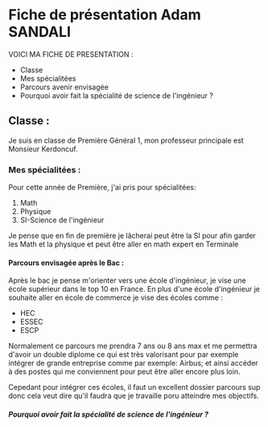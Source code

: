 # Fiche de présentation Adam SANDALI
VOICI MA FICHE DE PRESENTATION :
- Classe
- Mes spécialitées
- Parcours avenir envisagée
- Pourquoi avoir fait la spécialité de science de l'ingénieur ?
## Classe :
Je suis en classe de Première Général 1, mon professeur principale est Monsieur Kerdoncuf.

### Mes spécialitées :
Pour cette année de Première, j'ai pris pour spécialitées:
1) Math
2) Physique
3) SI-Science de l'ingénieur

Je pense que en fin de première je lâcherai peut être la SI pour afin garder les Math et la physique et peut être aller en math expert en Terminale

#### Parcours envisagée après le Bac :
Après le bac je pense m'orienter vers une école d'ingénieur, je vise une école supérieur dans le top 10 en France. En plus d'une école d'ingénieur je souhaite aller en école de commerce je vise des écoles comme :
- HEC
- ESSEC
- ESCP

Normalement ce parcours me prendra 7 ans ou 8 ans max et me permettra d'avoir un double diplome ce qui est très valorisant pour par exemple intégrer de grande entreprise comme par exemple: Airbus; et ainsi accéder à des postes qui me conviennent pour peut être aller encore plus loin.

Cepedant pour intégrer ces écoles, il faut un excellent dossier parcours sup donc cela veut dire qu'il faudra que je travaille poru atteindre mes objectifs.
##### Pourquoi avoir fait la spécialité de science de l'ingénieur ?

